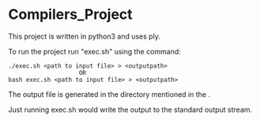 # Compilers_Project

This project is written in python3 and uses ply.

To run the project run "exec.sh" using the command:

    ./exec.sh <path to input file> > <outputpath>
                        OR
    bash exec.sh <path to input file> > <outputpath>

The output file is generated in the directory mentioned in the <outputpath>.

Just running exec.sh would write the output to the standard output stream.

